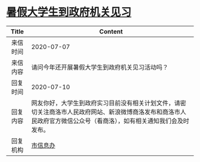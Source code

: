 # <a href="http://www.shangluo.gov.cn/zmhd/ldxxxx.jsp?urltype=leadermail.LeaderMailContentUrl&wbtreeid=1112&leadermailid=6141">暑假大学生到政府机关见习</a>
| Title |                                      Content                                       |
|:-----:|------------------------------------------------------------------------------------|
| 来信时间  | 2020-07-07                                                                         |
| 来信内容  | 请问今年还开展暑假大学生到政府机关见习活动吗？                                                            |
| 回复时间  | 2020-07-10                                                                         |
| 回复内容  | 网友你好，大学生到政府实习目前没有相关计划文件，请密切关注商洛市人民政府网站、新浪微博商洛发布和商洛市人民政府官方微信公众号（看商洛），如有相关通知我们会及时发布。 |
| 回复机构  | <a href="../../categories/agencies/市信息办.md">市信息办</a>                                 |